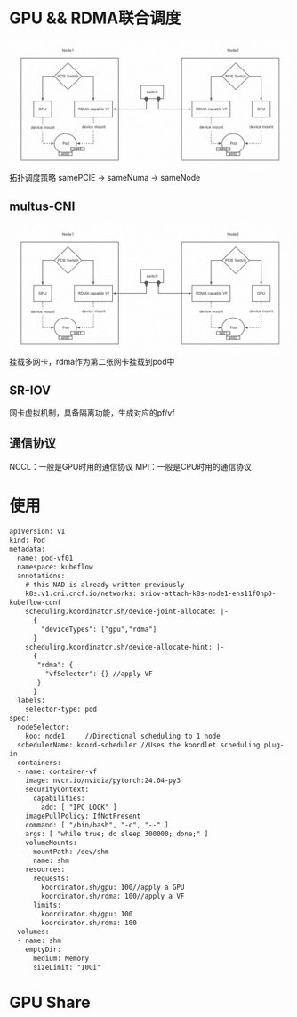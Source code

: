 # GPU && RDMA联合调度
![device-topology-and-network-communication](./images/device-topology-and-network-communication.jpg)
拓扑调度策略
samePCIE -> sameNuma -> sameNode

## multus-CNI
![device-topology-and-network-communication](./images/device-topology-and-network-communication.jpg)
挂载多网卡，rdma作为第二张网卡挂载到pod中

## SR-IOV
网卡虚拟机制，具备隔离功能，生成对应的pf/vf

## 通信协议
NCCL：一般是GPU时用的通信协议
MPI：一般是CPU时用的通信协议


# 使用
```
apiVersion: v1
kind: Pod
metadata:
  name: pod-vf01
  namespace: kubeflow
  annotations:
    # this NAD is already written previously
    k8s.v1.cni.cncf.io/networks: sriov-attach-k8s-node1-ens11f0np0-kubeflow-conf
    scheduling.koordinator.sh/device-joint-allocate: |-
      {
        "deviceTypes": ["gpu","rdma"]
      }
    scheduling.koordinator.sh/device-allocate-hint: |-
      {
       "rdma": {
         "vfSelector": {} //apply VF
       }
      }
  labels:
    selector-type: pod
spec:
  nodeSelector:
    koo: node1     //Directional scheduling to 1 node
  schedulerName: koord-scheduler //Uses the koordlet scheduling plug-in
  containers:
  - name: container-vf
    image: nvcr.io/nvidia/pytorch:24.04-py3
    securityContext:
      capabilities:
        add: [ "IPC_LOCK" ]
    imagePullPolicy: IfNotPresent
    command: [ "/bin/bash", "-c", "--" ]
    args: [ "while true; do sleep 300000; done;" ]
    volumeMounts:
    - mountPath: /dev/shm
      name: shm
    resources:
      requests:
        koordinator.sh/gpu: 100//apply a GPU
        koordinator.sh/rdma: 100//apply a VF
      limits:
        koordinator.sh/gpu: 100
        koordinator.sh/rdma: 100
  volumes:
  - name: shm
    emptyDir:
      medium: Memory
      sizeLimit: "10Gi"
```

# GPU Share

